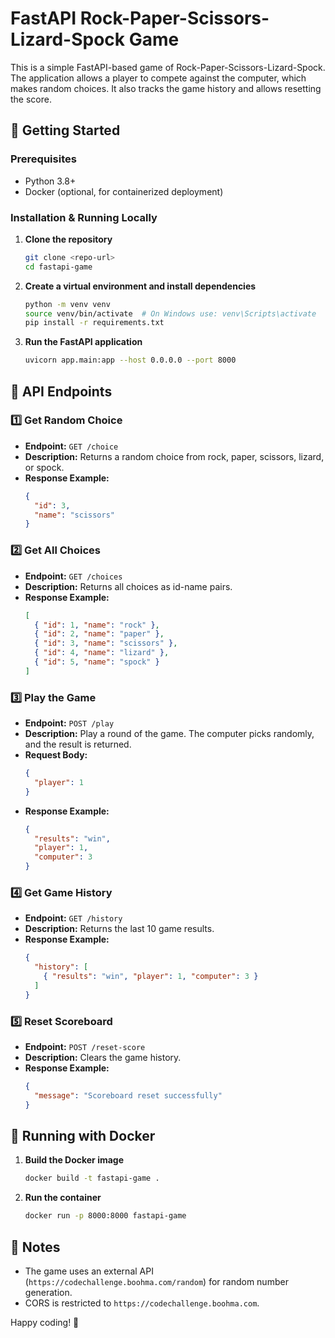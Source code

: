 # FastAPI Rock-Paper-Scissors-Lizard-Spock Game

This is a simple FastAPI-based game of Rock-Paper-Scissors-Lizard-Spock. The application allows a player to compete against the computer, which makes random choices. It also tracks the game history and allows resetting the score.

## 🚀 Getting Started

### Prerequisites
- Python 3.8+
- Docker (optional, for containerized deployment)

### Installation & Running Locally
1. **Clone the repository**
   ```sh
   git clone <repo-url>
   cd fastapi-game
   ```

2. **Create a virtual environment and install dependencies**
   ```sh
   python -m venv venv
   source venv/bin/activate  # On Windows use: venv\Scripts\activate
   pip install -r requirements.txt
   ```

3. **Run the FastAPI application**
   ```sh
   uvicorn app.main:app --host 0.0.0.0 --port 8000
   ```


## 📌 API Endpoints

### 1️⃣ Get Random Choice
- **Endpoint:** `GET /choice`
- **Description:** Returns a random choice from rock, paper, scissors, lizard, or spock.
- **Response Example:**
  ```json
  {
    "id": 3,
    "name": "scissors"
  }
  ```

### 2️⃣ Get All Choices
- **Endpoint:** `GET /choices`
- **Description:** Returns all choices as id-name pairs.
- **Response Example:**
  ```json
  [
    { "id": 1, "name": "rock" },
    { "id": 2, "name": "paper" },
    { "id": 3, "name": "scissors" },
    { "id": 4, "name": "lizard" },
    { "id": 5, "name": "spock" }
  ]
  ```

### 3️⃣ Play the Game
- **Endpoint:** `POST /play`
- **Description:** Play a round of the game. The computer picks randomly, and the result is returned.
- **Request Body:**
  ```json
  {
    "player": 1
  }
  ```
- **Response Example:**
  ```json
  {
    "results": "win",
    "player": 1,
    "computer": 3
  }
  ```

### 4️⃣ Get Game History
- **Endpoint:** `GET /history`
- **Description:** Returns the last 10 game results.
- **Response Example:**
  ```json
  {
    "history": [
      { "results": "win", "player": 1, "computer": 3 }
    ]
  }
  ```

### 5️⃣ Reset Scoreboard
- **Endpoint:** `POST /reset-score`
- **Description:** Clears the game history.
- **Response Example:**
  ```json
  {
    "message": "Scoreboard reset successfully"
  }
  ```

## 🐳 Running with Docker

1. **Build the Docker image**
   ```sh
   docker build -t fastapi-game .
   ```
2. **Run the container**
   ```sh
   docker run -p 8000:8000 fastapi-game
   ```

## 📌 Notes
- The game uses an external API (`https://codechallenge.boohma.com/random`) for random number generation.
- CORS is restricted to `https://codechallenge.boohma.com`.

Happy coding! 🚀

